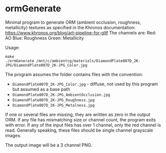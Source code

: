 # ormGenerate

Minimal program to generate ORM (ambient occlusion, roughness, metallicity) textures
as specified in the Khronos documentation: https://www.khronos.org/blog/art-pipeline-for-gltf
The channels are:
Red: AO
Blue: Roughness
Green: Metallicity

Usage:

```
make
./ormGenerate /mnt/c/ambientcg/materials/DiamondPlate007D_2K-JPG/DiamondPlate007D_2K-JPG_Color.jpg
```

The program assumes the folder contains files with the convention:

- `DiamondPlate007D_2K-JPG_Color.jpg` - diffuse, not used by this program but assumed as a base path
- `DiamondPlate007D_2K-JPG_AmbientOcclusion.jpg`
- `DiamondPlate007D_2K-JPG_Roughness.jpg`
- `DiamondPlate007D_2K-JPG_Metalness.jpg`

If one or several files are missing, they are written as zero in the output ORM.
If any file has mismatching size or channel count, the program exits with error.
If any of the input files has over 1 channel, only the red channel is read. Generally
speaking, these files should be single channel grayscale images.
 
The output image will be a 3 channel PNG.
